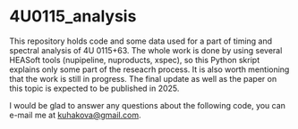 # 4U0115_analysis

This repository holds code and some data used for a part of timing and spectral analysis of 4U 0115+63. The whole work is done by using several HEASoft tools (nupipeline, nuproducts, xspec), so this Python skript explains only some part of the reseacrh process. It is also worth mentioning that the work is still in progress. The final update as well as the paper on this topic is expected to be published in 2025.

I would be glad to answer any questions about the following code, you can e-mail me at kuhakova@gmail.com.
